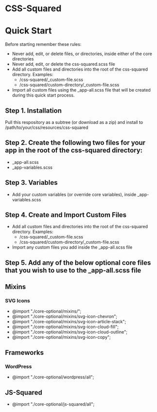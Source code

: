 # CSS-Squared

# Quick Start #
Before starting remember these rules:
* Never add, edit, or delete files, or directories, inside either of the core directories
* Never add, edit, or delete the css-squared.scss file
* Add all custom files and directories into the root of the css-squared directory. Examples:
    * /css-squared/_custom-file.scss
    * /css-squared/custom-directory/_custom-file.scss
* Import all custom files using the _app-all.scss file that will be created during this quick start process.

## Step 1. Installation
Pull this respository as a subtree (or download as a zip) and install to /path/to/your/css/resources/css-squared

## Step 2. Create the following two files for your app in the root of the css-squared directory:
* _app-all.scss
* _app-variables.scss

## Step 3. Variables ##
* Add your custom variables (or override core variables), inside _app-variables.scss

## Step 4. Create and Import Custom Files ##
* Add all custom files and directories into the root of the css-squared directory. Examples:
    * /css-squared/_custom-file.scss
    * /css-squared/custom-directory/_custom-file.scss
* Import any custom files you add inside the _app-all.scss file

## Step 5. Add any of the below optional core files that you wish to use to the _app-all.scss file 

## Mixins ##
### SVG Icons ###
* @import "./core-optional/mixins/";
* @import "./core-optional/mixins/svg-icon-chevron";
* @import "./core-optional/mixins/svg-icon-article-stack";
* @import "./core-optional/mixins/svg-icon-cloud-fill";
* @import "./core-optional/mixins/svg-icon-cloud-outline";
* @import "./core-optional/mixins/svg-icon-copy";

## Frameworks ##
### WordPress ###
* @import "./core-optional/wordpress/all";

## JS-Squared ##
* @import "./core-optional/js-squared/all";